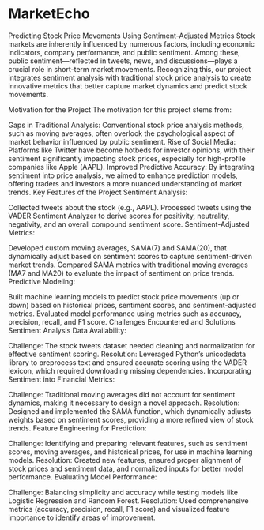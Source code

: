 # MarketEcho
Predicting Stock Price Movements Using Sentiment-Adjusted Metrics
Stock markets are inherently influenced by numerous factors, including economic indicators, company performance, and public sentiment. Among these, public sentiment—reflected in tweets, news, and discussions—plays a crucial role in short-term market movements. Recognizing this, our project integrates sentiment analysis with traditional stock price analysis to create innovative metrics that better capture market dynamics and predict stock movements.

Motivation for the Project
The motivation for this project stems from:

Gaps in Traditional Analysis: Conventional stock price analysis methods, such as moving averages, often overlook the psychological aspect of market behavior influenced by public sentiment.
Rise of Social Media: Platforms like Twitter have become hotbeds for investor opinions, with their sentiment significantly impacting stock prices, especially for high-profile companies like Apple (AAPL).
Improved Predictive Accuracy: By integrating sentiment into price analysis, we aimed to enhance prediction models, offering traders and investors a more nuanced understanding of market trends.
Key Features of the Project
Sentiment Analysis:

Collected tweets about the stock (e.g., AAPL).
Processed tweets using the VADER Sentiment Analyzer to derive scores for positivity, neutrality, negativity, and an overall compound sentiment score.
Sentiment-Adjusted Metrics:

Developed custom moving averages, SAMA(7) and SAMA(20), that dynamically adjust based on sentiment scores to capture sentiment-driven market trends.
Compared SAMA metrics with traditional moving averages (MA7 and MA20) to evaluate the impact of sentiment on price trends.
Predictive Modeling:

Built machine learning models to predict stock price movements (up or down) based on historical prices, sentiment scores, and sentiment-adjusted metrics.
Evaluated model performance using metrics such as accuracy, precision, recall, and F1 score.
Challenges Encountered and Solutions
Sentiment Analysis Data Availability:

Challenge: The stock tweets dataset needed cleaning and normalization for effective sentiment scoring.
Resolution: Leveraged Python’s unicodedata library to preprocess text and ensured accurate scoring using the VADER lexicon, which required downloading missing dependencies.
Incorporating Sentiment into Financial Metrics:

Challenge: Traditional moving averages did not account for sentiment dynamics, making it necessary to design a novel approach.
Resolution: Designed and implemented the SAMA function, which dynamically adjusts weights based on sentiment scores, providing a more refined view of stock trends.
Feature Engineering for Prediction:

Challenge: Identifying and preparing relevant features, such as sentiment scores, moving averages, and historical prices, for use in machine learning models.
Resolution: Created new features, ensured proper alignment of stock prices and sentiment data, and normalized inputs for better model performance.
Evaluating Model Performance:

Challenge: Balancing simplicity and accuracy while testing models like Logistic Regression and Random Forest.
Resolution: Used comprehensive metrics (accuracy, precision, recall, F1 score) and visualized feature importance to identify areas of improvement.

